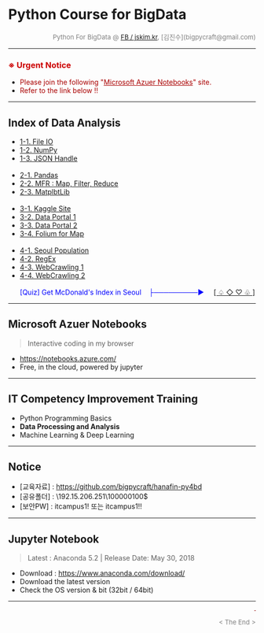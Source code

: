 
# Python Course for BigData

<div align='right'><font size=2 color='gray'>Python For BigData @ <font color='blue'><a href='https://www.facebook.com/jskim.kr'>FB / jskim.kr</a></font>, [김진수](bigpycraft@gmail.com)</font></div>
<hr>


### <span style="color:#CC0000"> ※ Urgent Notice </span>
* <span style="color:#AA0000"> Please join the following "<u>Microsoft Azuer Notebooks</u>" site. </span>
* <span style="color:#AA0000"> Refer to the link below !! </span>

<hr>

## Index of Data Analysis
- <a href="https://htmlpreview.github.io/?https://github.com/bigpycraft/hanafin-py4bd/blob/master/da_lecture/html/H51_PB_DA_307_FileIO.html                 "> 1-1. File IO                     </a>
- <a href="https://htmlpreview.github.io/?https://github.com/bigpycraft/hanafin-py4bd/blob/master/da_lecture/html/H52_PC_DA_521_NumPy_h5.html               "> 1-2. NumPy                       </a>
- <a href="https://htmlpreview.github.io/?https://github.com/bigpycraft/hanafin-py4bd/blob/master/da_lecture/html/H53_PB_DA_422_JSON.html                   "> 1-3. JSON Handle                 </a>
<br/><br/>
- <a href="https://htmlpreview.github.io/?https://github.com/bigpycraft/hanafin-py4bd/blob/master/da_lecture/html/H61_PC_DA_531_Pandas_h5.html              "> 2-1. Pandas                      </a>
- <a href="https://htmlpreview.github.io/?https://github.com/bigpycraft/hanafin-py4bd/blob/master/da_lecture/html/H62_PB_DA_421_MFR.html                    "> 2-2. MFR : Map, Filter, Reduce   </a>
- <a href="https://htmlpreview.github.io/?https://github.com/bigpycraft/hanafin-py4bd/blob/master/da_lecture/html/H63_PC_DA_511_Matplotlib_h5.html          "> 2-3. MatplbtLib                  </a>
<br/><br/>
- <a href="https://htmlpreview.github.io/?https://github.com/bigpycraft/hanafin-py4bd/blob/master/da_lecture/html/H71_PD_DA_610_Kaggle_Titanic.html         "> 3-1. Kaggle Site                 </a>
- <a href="https://htmlpreview.github.io/?https://github.com/bigpycraft/hanafin-py4bd/blob/master/da_lecture/html/H72_PD_DA_621_DataGoKr.html               "> 3-2. Data Portal 1               </a>
- <a href="https://htmlpreview.github.io/?https://github.com/bigpycraft/hanafin-py4bd/blob/master/da_lecture/html/H73_PD_DA_622_DataGoKr.html               "> 3-3. Data Portal 2               </a>
- <a href="https://htmlpreview.github.io/?https://github.com/bigpycraft/hanafin-py4bd/blob/master/da_lecture/html/H74_PB_DA_424_Folium_ver1.html            "> 3-4. Folium for Map              </a>
<br/><br/>
- <a href="https://htmlpreview.github.io/?https://github.com/bigpycraft/hanafin-py4bd/blob/master/da_lecture/html/H81_PD_DA_630_Seoul_Population_18_1Q.html "> 4-1. Seoul Population            </a>
- <a href="https://htmlpreview.github.io/?https://github.com/bigpycraft/hanafin-py4bd/blob/master/da_lecture/html/H82_PB_DA_423_RegEx_ver1.html             "> 4-2. RegEx                       </a>
- <a href="https://htmlpreview.github.io/?https://github.com/bigpycraft/hanafin-py4bd/blob/master/da_lecture/html/H83_PE_DA_712_WebCrawling1.html           "> 4-3. WebCrawling 1               </a>
- <a href="https://htmlpreview.github.io/?https://github.com/bigpycraft/hanafin-py4bd/blob/master/da_lecture/html/H84_PE_DA_712_WebCrawling2.html           "> 4-4. WebCrawling 2               </a>
<br/><br/>
<span style="color:blue">[Quiz] Get McDonald's Index in Seoul &nbsp;&nbsp;&nbsp;├─────────▶ &nbsp;&nbsp;&nbsp;</span>
<a href="https://htmlpreview.github.io/?https://github.com/bigpycraft/hanafin-py4bd/blob/master/da_lecture/html/H86_PE_DA_720_Seoul_MacDonald_idx_v3.html "> [ ♤ ◇ ♡ ♧ ] </a>


<hr>

## Microsoft Azuer Notebooks
> Interactive coding in my browser
- https://notebooks.azure.com/
- Free, in the cloud, powered by jupyter


<hr>

## IT Competency Improvement Training
- Python Programming Basics
- <b>Data Processing and Analysis</b>
- Machine Learning & Deep Learning


<hr>

## Notice 
* [교육자료] : https://github.com/bigpycraft/hanafin-py4bd
* [공유폴더] : \\192.15.206.251\100000100$
* [보안PW]   : itcampus1! 또는 itcampus1!!


<hr>

## Jupyter Notebook
> Latest : Anaconda 5.2 | Release Date: May 30, 2018
- Download : https://www.anaconda.com/download/
- Download the latest version 
- Check the OS version & bit (32bit / 64bit)

<hr>
<marquee><font size=3 color='brown'>The BigpyCraft find the information to design valuable society with Technology & Craft.</font></marquee>
<div align='right'><font size=2 color='gray'> &lt; The End &gt; </font></div>
